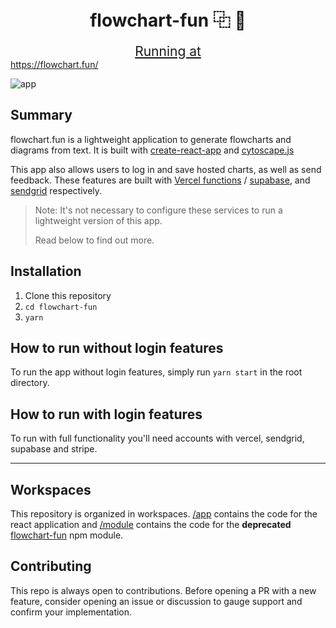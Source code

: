 <h1 style="text-align: center;">flowchart-fun ⿻ 🎨</h1>

<a href="https://flowchart.fun/" style=" display: block; font-size: 1.5em; text-align: center;">Running at https://flowchart.fun/</a>

![app](https://github.com/tone-row/flowchart-fun/blob/main/app.png?raw=true)

## Summary

flowchart.fun is a lightweight application to generate flowcharts and diagrams from text. It is built with [create-react-app](https://github.com/facebook/create-react-app) and [cytoscape.js](https://github.com/cytoscape/cytoscape.js)

This app also allows users to log in and save hosted charts, as well as send feedback. These features are built with [Vercel functions](https://vercel.com/docs/concepts/functions/introduction) / [supabase](https://supabase.io/), and [sendgrid](https://sendgrid.com/) respectively.

> Note: It's not necessary to configure these services to run a lightweight version of this app.
>
> Read below to find out more.

## Installation

1. Clone this repository
1. `cd flowchart-fun`
1. `yarn`

## How to run without login features

To run the app without login features, simply run `yarn start` in the root directory.

## How to run with login features

To run with full functionality you'll need accounts with vercel, sendgrid, supabase and stripe.

---

## Workspaces

This repository is organized in workspaces. [/app](/app) contains the code for the react application and [/module](/module) contains the code for the **deprecated** [flowchart-fun](https://www.npmjs.com/package/flowchart-fun) npm module.

## Contributing

This repo is always open to contributions. Before opening a PR with a new feature, consider opening an issue or discussion to gauge support and confirm your implementation.
